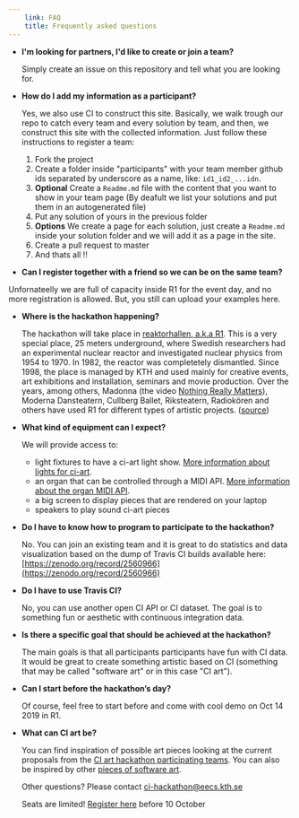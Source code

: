 ```yaml
---
    link: FAQ
    title: Frequently asked questions
---
```


- **I'm looking for partners, I'd like to create or join a team?**

  Simply create an issue on this repository and tell what you are looking for.

- **How do I add my information as a participant?**

   Yes, we also use CI to construct this site. Basically, we walk trough our repo to catch every team and every solution by team, and then, we construct this site with the collected information. Just follow these instructions to register a team:
   1. Fork the project
   2. Create a folder inside "participants" with your team member github ids separated by underscore as a name, like: ```id1_id2_...idn```.
   4. **Optional** Create a ```Readme.md``` file with the content that you want to show in your team page (By deafult we list your solutions and put them in an autogenerated file)
   3. Put any solution of yours in the previous folder
   5. **Options** We create a page for each solution, just create a ```Readme.md``` inside your solution folder and we will add it as a page in the site.
   6. Create a pull request to master
   7. And thats all !!
   
- **Can I register together with a friend so we can be  on the same team?**   
   
Unfornateelly we are full of capacity inside R1 for the event day, and no more registration is allowed. But, you still can upload your examples here.

- **Where is the hackathon happening?**

  The hackathon will take place in [reaktorhallen, a.k.a R1](https://www.r1.kth.se/). This is a very special place, 25 meters underground, where Swedish researchers had an experimental nuclear reactor and investigated nuclear physics from 1954 to 1970. In 1982, the reactor was completetely dismantled. Since 1998, the place is managed by KTH and used mainly for creative events, art exhibitions and installation, seminars and movie production. Over the years, among others, Madonna (the video [Nothing Really Matters](https://www.youtube.com/watch?v=cAVx9RKaLPU)), Moderna Dansteatern, Cullberg Ballet, Riksteatern, Radiokören and others have used R1 for different types of artistic projects. ([source](https://openhousestockholm.se/objekt/reaktorhallen-r1-2/))
  
- **What kind of equipment can I expect?**

    We will provide access to:

   - light fixtures to have a ci-art light show. [More information about lights for ci-art](https://kth.github.io/ci-hackathon/lights.html).
   - an organ that can be controlled through a MIDI API. [More information about the organ MIDI API]().
   - a big screen to display pieces that are rendered on your laptop
   - speakers to play sound ci-art pieces
   
- **Do I have to know how to program to participate to the hackathon?**

    No. You can join an existing team and it is great to do statistics and data visualization based on the dump of Travis CI builds available here: [https://zenodo.org/record/2560966](https://zenodo.org/record/2560966)
    
- **Do I have to use Travis CI?**

    No, you can use another open CI API or CI dataset. The goal is to something fun or aesthetic with continuous integration data.  

- **Is there a specific goal that should be achieved at the hackathon?**

    The main goals is that all participants participants have fun with CI data. It would be great to create something artistic based on CI (something that may be called "software art" or in this case "CI art").


- **Can I start before the hackathon’s day?**

    Of course, feel free to start before and come with cool demo on Oct 14 2019 in R1.
    
- **What can CI art be?**

    You can find inspiration of possible art pieces looking at the current proposals from the [CI art hackathon participating teams](https://kth.github.io/ci-hackathon/#participants).
    You can also be inspired by other [pieces of software art](https://kth.github.io/ci-hackathon/inspiration.html).

    Other questions? Please contact ci-hackathon@eecs.kth.se

    Seats are limited! [Register here](https://www.castor.kth.se/event/kth-continuous-integration-art-hackathon/) before 10 October

